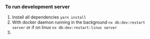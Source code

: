 ### To run development server

1. Install all dependencies `yarn install`
2. With docker daemon running in the background `nx db:dev:restart server` or if on linux `nx db:dev:restart:linux server`
3.
